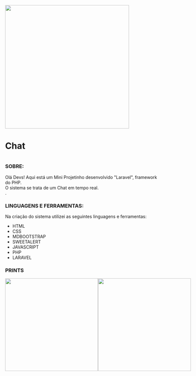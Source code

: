 
<span align="center">
<img src="https://github.com/RaylsonCavalcante/guess_laravel/assets/18682642/eecf7e3b-baef-4b88-b2ae-2ad2b2e66638" width="400">
</span>
<h1>Chat<h1>

<h3>SOBRE:</h3>

Olá Devs!
Aqui está um Mini Projetinho desenvolvido "Laravel", framework do PHP.
<br>
O sistema se trata de um Chat em tempo real.<br>.
<br>

<h3>LINGUAGENS E FERRAMENTAS:</h3>
Na criação do sistema utilizei as seguintes linguagens e ferramentas:

* HTML<br>
* CSS<br>
* MDBOOTSTRAP<br>
* SWEETALERT<br>
* JAVASCRIPT<br>
* PHP<br>
* LARAVEL<br>

<h3>PRINTS</h3>
<div style="display: flex;">
  <img src="https://github.com/RaylsonCavalcante/guess_laravel/assets/18682642/b3cc27aa-8b08-431b-8633-cebd52041c57" width="300">
  <img src="https://github.com/RaylsonCavalcante/guess_laravel/assets/18682642/c63b97d2-138d-4b76-9d5d-c7412c36dae4" width="300">
</div>
